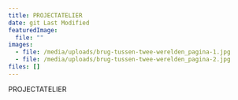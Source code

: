 ```yaml
---
title: PROJECTATELIER
date: git Last Modified
featuredImage:
  file: ""
images:
  - file: /media/uploads/brug-tussen-twee-werelden_pagina-1.jpg
  - file: /media/uploads/brug-tussen-twee-werelden_pagina-2.jpg
files: []
---
```

P﻿ROJECTATELIER